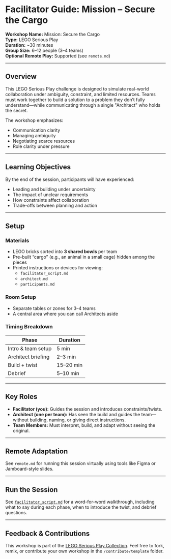 # Facilitator Guide: Mission – Secure the Cargo
 
**Workshop Name:** Mission: Secure the Cargo  
**Type:** LEGO Serious Play  
**Duration:** ~30 minutes  
**Group Size:** 6–12 people (3–4 teams)  
**Optional Remote Play:** Supported (see `remote.md`)
 
---
 
## Overview
 
This LEGO Serious Play challenge is designed to simulate real-world collaboration under ambiguity, constraint, and limited resources. Teams must work together to build a solution to a problem they don’t fully understand—while communicating through a single "Architect" who holds the secret.
 
The workshop emphasizes:
- Communication clarity
- Managing ambiguity
- Negotiating scarce resources
- Role clarity under pressure
 
---
 
## Learning Objectives
 
By the end of the session, participants will have experienced:
- Leading and building under uncertainty
- The impact of unclear requirements
- How constraints affect collaboration
- Trade-offs between planning and action
 
---
 
## Setup
 
### Materials
- LEGO bricks sorted into **3 shared bowls** per team
- Pre-built “cargo” (e.g., an animal in a small cage) hidden among the pieces
- Printed instructions or devices for viewing:
  - `facilitator_script.md`
  - `architect.md`
  - `participants.md`
 
### Room Setup
- Separate tables or zones for 3–4 teams
- A central area where you can call Architects aside
 
### Timing Breakdown
| Phase            | Duration |
|------------------|----------|
| Intro & team setup | 5 min    |
| Architect briefing | 2–3 min  |
| Build + twist       | 15–20 min |
| Debrief           | 5–10 min |
 
---
 
## Key Roles
 
- **Facilitator (you):** Guides the session and introduces constraints/twists.
- **Architect (one per team):** Has seen the build and guides the team—without building, naming, or giving direct instructions.
- **Team Members:** Must interpret, build, and adapt without seeing the original.
 
---
 
## Remote Adaptation
 
See `remote.md` for running this session virtually using tools like Figma or Jamboard-style slides.
 
---
 
## Run the Session
 
See [`facilitator_script.md`](facilitator_script.md) for a word-for-word walkthrough, including what to say during each phase, when to introduce the twist, and debrief questions.
 
---
 
## Feedback & Contributions
 
This workshop is part of the [LEGO Serious Play Collection](../..). Feel free to fork, remix, or contribute your own workshop in the `/contribute/template` folder.
 
 
